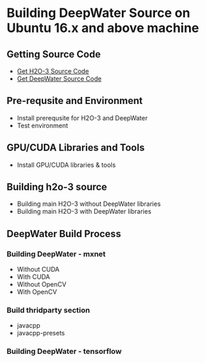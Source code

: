 # Building DeepWater Source on Ubuntu 16.x and above machine #

## Getting Source Code ##
 - [Get H2O-3 Source Code](https://github.com/Avkash/mldl/blob/master/pages/h2o_source.md)
 - [Get DeepWater Source Code](https://github.com/Avkash/mldl/blob/master/pages/h2o_source.md)

## Pre-requsite and Environment ##
 - Install prerequsite for H2O-3 and DeepWater
 - Test environment

## GPU/CUDA Libraries and Tools ##

 - Install GPU/CUDA libraries & tools

## Building h2o-3 source ##
   - Building main H2O-3 without DeepWater libraries
   - Building main H2O-3 with DeepWater libraries

## DeepWater Build Process ##

### Building DeepWater - mxnet ###

   - Without CUDA 
   - With CUDA
   - Without OpenCV
   - With OpenCV 
   
### Build thridparty section ###
   - javacpp
   - javacpp-presets
   
### Building DeepWater - tensorflow ###
